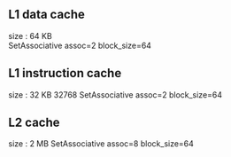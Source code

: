 ## **L1 data cache**
size : 64 KB  
SetAssociative  assoc=2 
block_size=64
## **L1 instruction cache** 
size : 32 KB 32768 
SetAssociative assoc=2 
block_size=64 
## **L2 cache** 
size : 2 MB 
SetAssociative assoc=8 
block_size=64
